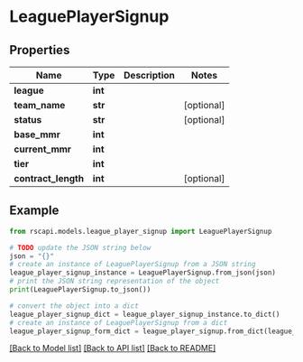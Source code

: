 # LeaguePlayerSignup


## Properties

Name | Type | Description | Notes
------------ | ------------- | ------------- | -------------
**league** | **int** |  | 
**team_name** | **str** |  | [optional] 
**status** | **str** |  | [optional] 
**base_mmr** | **int** |  | 
**current_mmr** | **int** |  | 
**tier** | **int** |  | 
**contract_length** | **int** |  | [optional] 

## Example

```python
from rscapi.models.league_player_signup import LeaguePlayerSignup

# TODO update the JSON string below
json = "{}"
# create an instance of LeaguePlayerSignup from a JSON string
league_player_signup_instance = LeaguePlayerSignup.from_json(json)
# print the JSON string representation of the object
print(LeaguePlayerSignup.to_json())

# convert the object into a dict
league_player_signup_dict = league_player_signup_instance.to_dict()
# create an instance of LeaguePlayerSignup from a dict
league_player_signup_form_dict = league_player_signup.from_dict(league_player_signup_dict)
```
[[Back to Model list]](../README.md#documentation-for-models) [[Back to API list]](../README.md#documentation-for-api-endpoints) [[Back to README]](../README.md)


